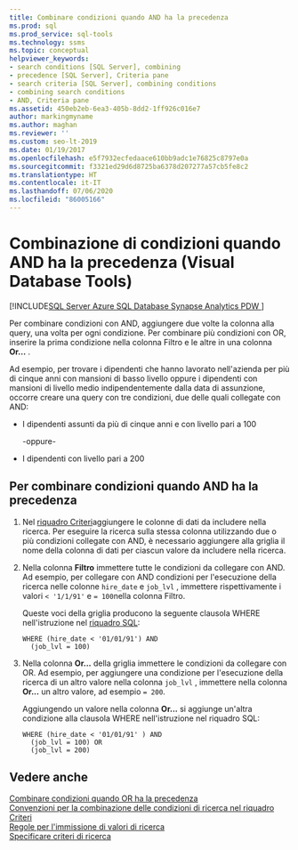 ```yaml
---
title: Combinare condizioni quando AND ha la precedenza
ms.prod: sql
ms.prod_service: sql-tools
ms.technology: ssms
ms.topic: conceptual
helpviewer_keywords:
- search conditions [SQL Server], combining
- precedence [SQL Server], Criteria pane
- search criteria [SQL Server], combining conditions
- combining search conditions
- AND, Criteria pane
ms.assetid: 450eb2eb-6ea3-405b-8dd2-1ff926c016e7
author: markingmyname
ms.author: maghan
ms.reviewer: ''
ms.custom: seo-lt-2019
ms.date: 01/19/2017
ms.openlocfilehash: e5f7932ecfedaace610bb9adc1e76825c8797e0a
ms.sourcegitcommit: f3321ed29d6d8725ba6378d207277a57cb5fe8c2
ms.translationtype: HT
ms.contentlocale: it-IT
ms.lasthandoff: 07/06/2020
ms.locfileid: "86005166"
---
```

# <a name="combine-conditions-when-and-has-precedence-visual-database-tools"></a>Combinazione di condizioni quando AND ha la precedenza (Visual Database Tools)

[!INCLUDE[SQL Server Azure SQL Database Synapse Analytics PDW ](../../includes/applies-to-version/sql-asdb-asdbmi-asa-pdw.md)]

Per combinare condizioni con AND, aggiungere due volte la colonna alla query, una volta per ogni condizione. Per combinare più condizioni con OR, inserire la prima condizione nella colonna Filtro e le altre in una colonna **Or...** .  
  
Ad esempio, per trovare i dipendenti che hanno lavorato nell'azienda per più di cinque anni con mansioni di basso livello oppure i dipendenti con mansioni di livello medio indipendentemente dalla data di assunzione, occorre creare una query con tre condizioni, due delle quali collegate con AND:  
  
-   I dipendenti assunti da più di cinque anni e con livello pari a 100  
  
    -oppure-  
  
-   I dipendenti con livello pari a 200  
  
## <a name="to-combine-conditions-when-and-has-precedence"></a>Per combinare condizioni quando AND ha la precedenza  
  
1.  Nel [riquadro Criteri](../../ssms/visual-db-tools/criteria-pane-visual-database-tools.md)aggiungere le colonne di dati da includere nella ricerca. Per eseguire la ricerca sulla stessa colonna utilizzando due o più condizioni collegate con AND, è necessario aggiungere alla griglia il nome della colonna di dati per ciascun valore da includere nella ricerca.  
  
2.  Nella colonna **Filtro** immettere tutte le condizioni da collegare con AND. Ad esempio, per collegare con AND condizioni per l'esecuzione della ricerca nelle colonne `hire_date` e `job_lvl` , immettere rispettivamente i valori `< '1/1/91'` e `= 100`nella colonna Filtro.  
  
    Queste voci della griglia producono la seguente clausola WHERE nell'istruzione nel [riquadro SQL](../../ssms/visual-db-tools/sql-pane-visual-database-tools.md):  
  
    ```  
    WHERE (hire_date < '01/01/91') AND  
      (job_lvl = 100)  
    ```  
  
3.  Nella colonna **Or...** della griglia immettere le condizioni da collegare con OR. Ad esempio, per aggiungere una condizione per l'esecuzione della ricerca di un altro valore nella colonna `job_lvl` , immettere nella colonna **Or...** un altro valore, ad esempio `= 200`.  
  
    Aggiungendo un valore nella colonna **Or...** si aggiunge un'altra condizione alla clausola WHERE nell'istruzione nel riquadro SQL:  
  
    ```  
    WHERE (hire_date < '01/01/91' ) AND  
      (job_lvl = 100) OR   
      (job_lvl = 200)  
    ```  
  
## <a name="see-also"></a>Vedere anche

[Combinare condizioni quando OR ha la precedenza](../../ssms/visual-db-tools/combine-conditions-when-or-has-precedence-visual-database-tools.md)  
[Convenzioni per la combinazione delle condizioni di ricerca nel riquadro Criteri](../../ssms/visual-db-tools/conventions-combine-search-conditions-in-criteria-pane-visual-db-tools.md)  
[Regole per l'immissione di valori di ricerca](../../ssms/visual-db-tools/rules-for-entering-search-values-visual-database-tools.md)  
[Specificare criteri di ricerca](../../ssms/visual-db-tools/specify-search-criteria-visual-database-tools.md)